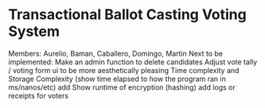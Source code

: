 # Transactional Ballot Casting Voting System
Members: Aurelio, Baman, Caballero, Domingo, Martin 
Next to be implemented:
Make an admin function to delete candidates
Adjust vote tally / voting form ui to be more aesthetically pleasing
Time complexity and Storage Complexity (show time elapsed to how the program ran in ms/nanos/etc)
add 
Show runtime of encryption (hashing)
add logs or receipts for voters

